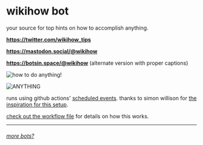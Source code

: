 # wikihow bot

your source for top hints on how to accomplish anything.

**https://twitter.com/wikihow_tips**

**https://mastodon.social/@wikihow**

**https://botsin.space/@wikihow** (alternate version with proper captions)

![how to do anything!](https://i.imgur.com/mGGEvYm.png)

![ANYTHING](https://i.imgur.com/BAtR7zP.png)

runs using github actions' [scheduled
events](https://docs.github.com/en/actions/reference/events-that-trigger-workflows#scheduled-events).
thanks to simon willison for [the inspiration for this
setup](https://simonwillison.net/2020/Oct/9/git-scraping/).

[check out the workflow file](.github/workflows/twoot.yml) for details on how
this works.

---

###### [more bots?](https://github.com/lostfictions?tab=repositories&q=botally)

